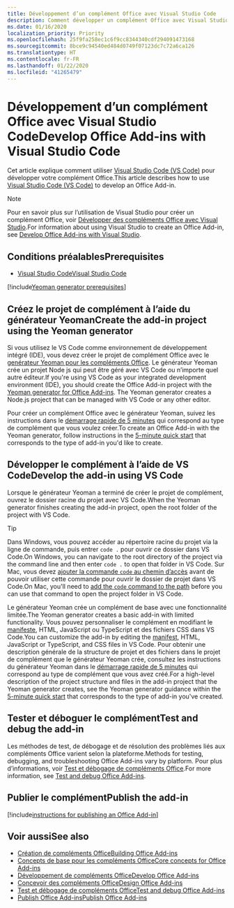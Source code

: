 ```yaml
---
title: Développement d’un complément Office avec Visual Studio Code
description: Comment développer un complément Office avec Visual Studio Code
ms.date: 01/16/2020
localization_priority: Priority
ms.openlocfilehash: 25f9fa258ec1c6f9cc8344340cdf294091473168
ms.sourcegitcommit: 8bce9c94540ed484d0749f07123dc7c72a6ca126
ms.translationtype: HT
ms.contentlocale: fr-FR
ms.lasthandoff: 01/22/2020
ms.locfileid: "41265479"
---
```

# <a name="develop-office-add-ins-with-visual-studio-code"></a><span data-ttu-id="ce43b-103">Développement d’un complément Office avec Visual Studio Code</span><span class="sxs-lookup"><span data-stu-id="ce43b-103">Develop Office Add-ins with Visual Studio Code</span></span>

<span data-ttu-id="ce43b-104">Cet article explique comment utiliser [Visual Studio Code (VS Code)](https://code.visualstudio.com) pour développer votre complément Office.</span><span class="sxs-lookup"><span data-stu-id="ce43b-104">This article describes how to use [Visual Studio Code (VS Code)](https://code.visualstudio.com) to develop an Office Add-in.</span></span>

> [!NOTE]
> <span data-ttu-id="ce43b-105">Pour en savoir plus sur l’utilisation de Visual Studio pour créer un complément Office, voir [Développer des compléments Office avec Visual Studio](develop-add-ins-visual-studio.md).</span><span class="sxs-lookup"><span data-stu-id="ce43b-105">For information about using Visual Studio to create an Office Add-in, see [Develop Office Add-ins with Visual Studio](develop-add-ins-visual-studio.md).</span></span>

## <a name="prerequisites"></a><span data-ttu-id="ce43b-106">Conditions préalables</span><span class="sxs-lookup"><span data-stu-id="ce43b-106">Prerequisites</span></span>

- [<span data-ttu-id="ce43b-107">Visual Studio Code</span><span class="sxs-lookup"><span data-stu-id="ce43b-107">Visual Studio Code</span></span>](https://code.visualstudio.com/)

[!include[Yeoman generator prerequisites](../includes/quickstart-yo-prerequisites.md)]

## <a name="create-the-add-in-project-using-the-yeoman-generator"></a><span data-ttu-id="ce43b-108">Créez le projet de complément à l’aide du générateur Yeoman</span><span class="sxs-lookup"><span data-stu-id="ce43b-108">Create the add-in project using the Yeoman generator</span></span>

<span data-ttu-id="ce43b-109">Si vous utilisez le VS Code comme environnement de développement intégré (IDE), vous devez créer le projet de complément Office avec le [genérateur Yeoman pour les compléments Office](https://github.com/OfficeDev/generator-office). Le générateur Yeoman crée un projet Node js qui peut être géré avec VS Code ou n’importe quel autre éditeur.</span><span class="sxs-lookup"><span data-stu-id="ce43b-109">If you're using VS Code as your integrated development environment (IDE), you should create the Office Add-in project with the [Yeoman generator for Office Add-ins](https://github.com/OfficeDev/generator-office). The Yeoman generator creates a Node.js project that can be managed with VS Code or any other editor.</span></span> 

<span data-ttu-id="ce43b-110">Pour créer un complément Office avec le générateur Yeoman, suivez les instructions dans le [démarrage rapide de 5 minutes](../index.md) qui correspond au type de complément que vous voulez créer.</span><span class="sxs-lookup"><span data-stu-id="ce43b-110">To create an Office Add-in with the Yeoman generator, follow instructions in the [5-minute quick start](../index.md) that corresponds to the type of add-in you'd like to create.</span></span>

## <a name="develop-the-add-in-using-vs-code"></a><span data-ttu-id="ce43b-111">Développer le complément à l’aide de VS Code</span><span class="sxs-lookup"><span data-stu-id="ce43b-111">Develop the add-in using VS Code</span></span>

<span data-ttu-id="ce43b-112">Lorsque le générateur Yeoman a terminé de créer le projet de complément, ouvrez le dossier racine du projet avec VS Code.</span><span class="sxs-lookup"><span data-stu-id="ce43b-112">When the Yeoman generator finishes creating the add-in project, open the root folder of the project with VS Code.</span></span> 

> [!TIP]
> <span data-ttu-id="ce43b-113">Dans Windows, vous pouvez accéder au répertoire racine du projet via la ligne de commande, puis entrer `code .` pour ouvrir ce dossier dans VS Code.</span><span class="sxs-lookup"><span data-stu-id="ce43b-113">On Windows, you can navigate to the root directory of the project via the command line and then enter `code .` to open that folder in VS Code.</span></span> <span data-ttu-id="ce43b-114">Sur Mac, vous devez [ajouter la commande `code` au chemin d’accès](https://code.visualstudio.com/docs/setup/mac#_launching-from-the-command-line) avant de pouvoir utiliser cette commande pour ouvrir le dossier de projet dans VS Code.</span><span class="sxs-lookup"><span data-stu-id="ce43b-114">On Mac, you'll need to [add the `code` command to the path](https://code.visualstudio.com/docs/setup/mac#_launching-from-the-command-line) before you can use that command to open the project folder in VS Code.</span></span>

<span data-ttu-id="ce43b-115">Le générateur Yeoman crée un complément de base avec une fonctionnalité limitée.</span><span class="sxs-lookup"><span data-stu-id="ce43b-115">The Yeoman generator creates a basic add-in with limited functionality.</span></span> <span data-ttu-id="ce43b-116">Vous pouvez personnaliser le complément en modifiant le [manifeste](add-in-manifests.md), HTML, JavaScript ou TypeScript et des fichiers CSS dans VS Code.</span><span class="sxs-lookup"><span data-stu-id="ce43b-116">You can customize the add-in by editing the [manifest](add-in-manifests.md), HTML, JavaScript or TypeScript, and CSS files in VS Code.</span></span> <span data-ttu-id="ce43b-117">Pour obtenir une description générale de la structure de projet et des fichiers dans le projet de complément que le générateur Yeoman crée, consultez les instructions du générateur Yeoman dans le [démarrage rapide de 5 minutes](../index.md) qui correspond au type de complément que vous avez créé.</span><span class="sxs-lookup"><span data-stu-id="ce43b-117">For a high-level description of the project structure and files in the add-in project that the Yeoman generator creates, see the Yeoman generator guidance within the [5-minute quick start](../index.md) that corresponds to the type of add-in you've created.</span></span>

## <a name="test-and-debug-the-add-in"></a><span data-ttu-id="ce43b-118">Tester et déboguer le complément</span><span class="sxs-lookup"><span data-stu-id="ce43b-118">Test and debug the add-in</span></span>

<span data-ttu-id="ce43b-119">Les méthodes de test, de débogage et de résolution des problèmes liés aux compléments Office varient selon la plateforme.</span><span class="sxs-lookup"><span data-stu-id="ce43b-119">Methods for testing, debugging, and troubleshooting Office Add-ins vary by platform.</span></span> <span data-ttu-id="ce43b-120">Pour plus d’informations, voir [Test et débogage de compléments Office](../testing/test-debug-office-add-ins.md).</span><span class="sxs-lookup"><span data-stu-id="ce43b-120">For more information, see [Test and debug Office Add-ins](../testing/test-debug-office-add-ins.md).</span></span>

## <a name="publish-the-add-in"></a><span data-ttu-id="ce43b-121">Publier le complément</span><span class="sxs-lookup"><span data-stu-id="ce43b-121">Publish the add-in</span></span>

[!include[instructions for publishing an Office Add-in](../includes/publish-add-in.md)]

## <a name="see-also"></a><span data-ttu-id="ce43b-122">Voir aussi</span><span class="sxs-lookup"><span data-stu-id="ce43b-122">See also</span></span>

- [<span data-ttu-id="ce43b-123">Création de compléments Office</span><span class="sxs-lookup"><span data-stu-id="ce43b-123">Building Office Add-ins</span></span>](../overview/office-add-ins-fundamentals.md)
- [<span data-ttu-id="ce43b-124">Concepts de base pour les compléments Office</span><span class="sxs-lookup"><span data-stu-id="ce43b-124">Core concepts for Office Add-ins</span></span>](../overview/core-concepts-office-add-ins.md)
- [<span data-ttu-id="ce43b-125">Développement de compléments Office</span><span class="sxs-lookup"><span data-stu-id="ce43b-125">Develop Office Add-ins</span></span>](../develop/develop-overview.md)
- [<span data-ttu-id="ce43b-126">Concevoir des compléments Office</span><span class="sxs-lookup"><span data-stu-id="ce43b-126">Design Office Add-ins</span></span>](../design/add-in-design.md)
- [<span data-ttu-id="ce43b-127">Test et débogage de compléments Office</span><span class="sxs-lookup"><span data-stu-id="ce43b-127">Test and debug Office Add-ins</span></span>](../testing/test-debug-office-add-ins.md)
- [<span data-ttu-id="ce43b-128">Publish Office Add-ins</span><span class="sxs-lookup"><span data-stu-id="ce43b-128">Publish Office Add-ins</span></span>](../publish/publish.md)